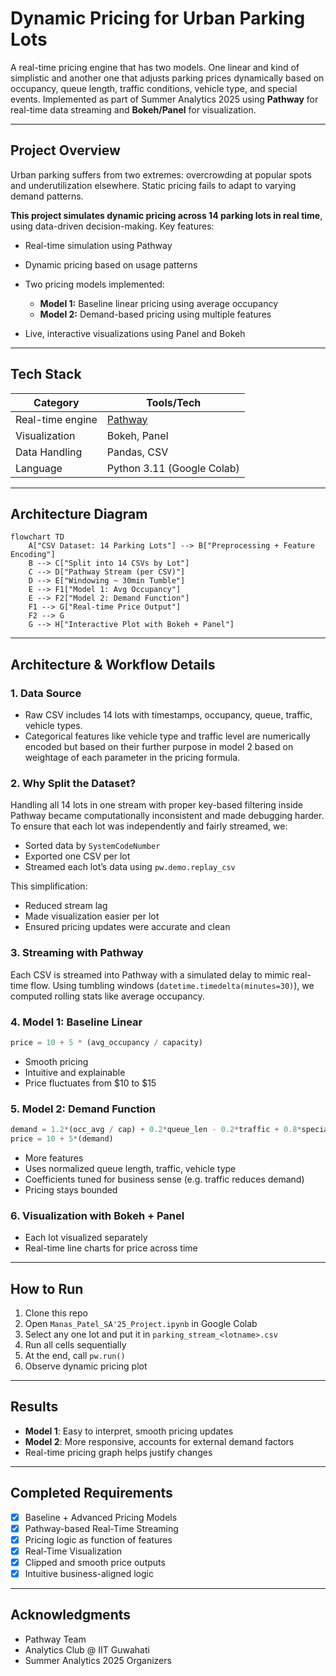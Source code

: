 # Dynamic Pricing for Urban Parking Lots

A real-time pricing engine that has two models. One linear and kind of simplistic and another one that adjusts parking prices dynamically based on occupancy, queue length, traffic conditions, vehicle type, and special events. Implemented as part of Summer Analytics 2025 using **Pathway** for real-time data streaming and **Bokeh/Panel** for visualization.

---

## Project Overview

Urban parking suffers from two extremes: overcrowding at popular spots and underutilization elsewhere. Static pricing fails to adapt to varying demand patterns.

**This project simulates dynamic pricing across 14 parking lots in real time**, using data-driven decision-making. Key features:

* Real-time simulation using Pathway
* Dynamic pricing based on usage patterns
* Two pricing models implemented:

  * **Model 1:** Baseline linear pricing using average occupancy
  * **Model 2:** Demand-based pricing using multiple features
* Live, interactive visualizations using Panel and Bokeh

---

## Tech Stack

| Category         | Tools/Tech                     |
| ---------------- | ------------------------------ |
| Real-time engine | [Pathway](https://pathway.com) |
| Visualization    | Bokeh, Panel                   |
| Data Handling    | Pandas, CSV                    |
| Language         | Python 3.11 (Google Colab)     |

---

## Architecture Diagram

```mermaid
flowchart TD
    A["CSV Dataset: 14 Parking Lots"] --> B["Preprocessing + Feature Encoding"]
    B --> C["Split into 14 CSVs by Lot"]
    C --> D["Pathway Stream (per CSV)"]
    D --> E["Windowing ~ 30min Tumble"]
    E --> F1["Model 1: Avg Occupancy"]
    E --> F2["Model 2: Demand Function"]
    F1 --> G["Real-time Price Output"]
    F2 --> G
    G --> H["Interactive Plot with Bokeh + Panel"]

```

---

## Architecture & Workflow Details

### 1. **Data Source**

* Raw CSV includes 14 lots with timestamps, occupancy, queue, traffic, vehicle types.
* Categorical features like vehicle type and traffic level are numerically encoded but based on their further purpose in model 2 based on weightage of each parameter in the pricing formula.

### 2. **Why Split the Dataset?**

Handling all 14 lots in one stream with proper key-based filtering inside Pathway became computationally inconsistent and made debugging harder. To ensure that each lot was independently and fairly streamed, we:

* Sorted data by `SystemCodeNumber`
* Exported one CSV per lot
* Streamed each lot’s data using `pw.demo.replay_csv`

This simplification:

* Reduced stream lag
* Made visualization easier per lot
* Ensured pricing updates were accurate and clean

### 3. **Streaming with Pathway**

Each CSV is streamed into Pathway with a simulated delay to mimic real-time flow. Using tumbling windows (`datetime.timedelta(minutes=30)`), we computed rolling stats like average occupancy.

### 4. **Model 1: Baseline Linear**

```python
price = 10 + 5 * (avg_occupancy / capacity)
```

* Smooth pricing
* Intuitive and explainable
* Price fluctuates from \$10 to \$15

### 5. **Model 2: Demand Function**

```python
demand = 1.2*(occ_avg / cap) + 0.2*queue_len - 0.2*traffic + 0.8*special_day + 0.2*vehicle_type
price = 10 + 5*(demand)
```

* More features
* Uses normalized queue length, traffic, vehicle type
* Coefficients tuned for business sense (e.g. traffic reduces demand)
* Pricing stays bounded

### 6. **Visualization with Bokeh + Panel**

* Each lot visualized separately
* Real-time line charts for price across time

---

## How to Run

1. Clone this repo
2. Open `Manas_Patel_SA'25_Project.ipynb` in Google Colab
3. Select any one lot and put it in `parking_stream_<lotname>.csv`
4. Run all cells sequentially
5. At the end, call `pw.run()`
6. Observe dynamic pricing plot

---

## Results

* **Model 1**: Easy to interpret, smooth pricing updates
* **Model 2**: More responsive, accounts for external demand factors
* Real-time pricing graph helps justify changes

---

## Completed Requirements

* [x] Baseline + Advanced Pricing Models
* [x] Pathway-based Real-Time Streaming
* [x] Pricing logic as function of features
* [x] Real-Time Visualization
* [x] Clipped and smooth price outputs
* [x] Intuitive business-aligned logic

---

## Acknowledgments

* Pathway Team
* Analytics Club @ IIT Guwahati
* Summer Analytics 2025 Organizers
